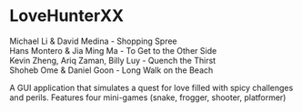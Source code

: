 # LoveHunterXX

Michael Li & David Medina - Shopping Spree<br/>
Hans Montero & Jia Ming Ma - To Get to the Other Side<br/>
Kevin Zheng, Ariq Zaman, Billy Luy - Quench the Thirst<br/>
Shoheb Ome & Daniel Goon - Long Walk on the Beach<br/>

A GUI application that simulates a quest for love filled with spicy challenges and perils.
Features four mini-games (snake, frogger, shooter, platformer)
